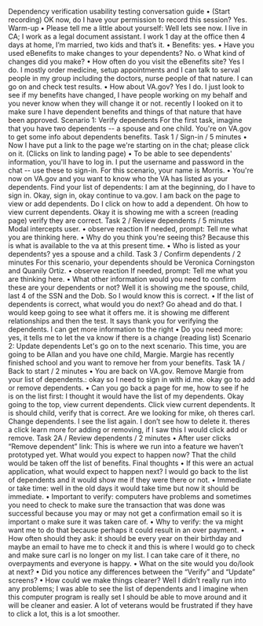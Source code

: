 Dependency verification usability testing conversation guide
•	(Start recording) OK now, do I have your permission to record this session? Yes. 
Warm-up
•	Please tell me a little about yourself: Well lets see now. I live in CA; I work as a legal document assistant. I work 1 day at the office then 4 days at home, I’m married, two kids and that’s it. 
•	Benefits: yes. 
•	Have you used eBenefits to make changes to your dependents? No. 
o	What kind of changes did you make?
•	How often do you visit the eBenefits site? Yes I do. I mostly order medicine, setup appointments and I can talk to serval people in my group including the doctors, nurse people of that nature. I can go on and check test results. 
•	How about VA.gov? Yes I do. I just look to see if my benefits have changed, I have people working on my behalf and you never know when they will change it or not. recently I looked on it to make sure I have dependent benefits and things of that nature that have been approved. 
Scenario 1: Verify dependents
For the first task, imagine that you have two dependents -- a spouse and one child. You're on VA.gov to get some info about dependents benefits.
Task 1 / Sign-in / 5 minutes
•	Now I have put a link to the page we're starting on in the chat; please click on it. (Clicks on link to landing page)
•	To be able to see dependents' information, you'll have to log in. I put the username and password in the chat -- use these to sign-in. For this scenario, your name is Morris.
•	You're now on VA.gov and you want to know who the VA has listed as your dependents. Find your list of dependents: I am at the beginning, do I have to sign in. Okay, sign in, okay continue to va.gov. I am back on the page to view or add dependents. Do I click on how to add a dependent. Oh how to view  current dependents. Okay it is showing me with a screen (reading page) verify they are correct. 
Task 2 / Review dependents / 5 minutes
Modal intercepts user.
•	observe reaction If needed, prompt: Tell me what you are thinking here.
•	Why do you think you're seeing this? Because this is what is available to the va at this present time. 
•	Who is listed as your dependents? yes a spouse and a child.
Task 3 / Confirm dependents / 2 minutes
For this scenario, your dependents should be Veronica Corningston and Quanily Ortiz.
•	observe reaction If needed, prompt: Tell me what you are thinking here.
•	What other information would you need to confirm these are your dependents or not? Well it is showing me the spouse, child, last 4 of the SSN and the Dob. So I would know this is correct. 
•	If the list of dependents is correct, what would you do next? Go ahead and do that. I would keep going to see what it offers me. it is showing me different relationships and then the test. It says thank you for verifying the dependents. I can get more information to the right
•	Do you need more: yes, it tells me to let the va know if there is a change (reading list)
Scenario 2: Update dependents
Let's go on to the next scenario. This time, you are going to be Allan and you have one child, Margie. Margie has recently finished school and you want to remove her from your benefits.
Task 1A / Back to start / 2 minutes
•	You are back on VA.gov. Remove Margie from your list of dependents.: okay so I need to sign in with id.me. okay go to add or remove dependents. 
•	Can you go back a page for me, how to see if he is on the list first: I thought it would have the list of my dependents. Okay going to the top, view current dependents. Click view current dependents. It is should child, verify that is correct. Are we looking for mike, oh theres carl. Change dependents. I see the list again. I don’t see how to delete it. theres a click learn more for adding or removing, if I saw this I would click add or remove. 
Task 2A / Review dependents / 2 minutes
•	After user clicks “Remove dependent” link: This is where we run into a feature we haven’t prototyped yet. What would you expect to happen now? That the child would be taken off the list of benefits. 
Final thoughts
•	If this were an actual application, what would expect to happen next? I would go back to the list of dependents and it would show me if they were there or not. 
•	Immediate or take time: well in the old days it would take time but now it should be immediate. 
•	Important to verify: computers have problems and sometimes you need to check to make sure the transaction that was done was successful because you may or may not get a confirmation email so it is important o make sure it was taken care of. 
•	Why to verify: the va might want me to do that because perhaps it could result in an over payment. 
•	How often should they ask: it should be every year on their birthday and maybe an email to have me to check it and this is where I would go to check and make sure carl is no longer on my list. I can take care of it there, no overpayments and everyone is happy. 
•	What on the site would you do/look at next?
•	Did you notice any differences between the “Verify” and “Update” screens?
•	How could we make things clearer? Well I didn’t really run into any problems; I was able to see the list of dependents and I imagine when this computer program is really set I should be able to move around and it will be cleaner and easier. A lot of veterans would be frustrated if they have to click a lot, this is a lot smoother. 


